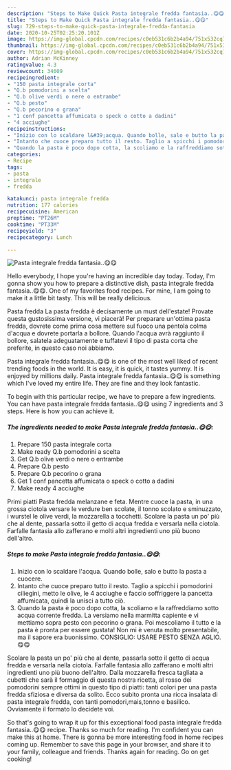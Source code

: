 ```yaml
---
description: "Steps to Make Quick Pasta integrale fredda fantasia..😋😋"
title: "Steps to Make Quick Pasta integrale fredda fantasia..😋😋"
slug: 729-steps-to-make-quick-pasta-integrale-fredda-fantasia
date: 2020-10-25T02:25:20.101Z
image: https://img-global.cpcdn.com/recipes/c0eb531c6b2b4a94/751x532cq70/pasta-integrale-fredda-fantasia😋😋-recipe-main-photo.jpg
thumbnail: https://img-global.cpcdn.com/recipes/c0eb531c6b2b4a94/751x532cq70/pasta-integrale-fredda-fantasia😋😋-recipe-main-photo.jpg
cover: https://img-global.cpcdn.com/recipes/c0eb531c6b2b4a94/751x532cq70/pasta-integrale-fredda-fantasia😋😋-recipe-main-photo.jpg
author: Adrian McKinney
ratingvalue: 4.3
reviewcount: 34609
recipeingredient:
- "150 pasta integrale corta"
- "Q.b pomodorini a scelta"
- "Q.b olive verdi o nere o entrambe"
- "Q.b pesto"
- "Q.b pecorino o grana"
- "1 conf pancetta affumicata o speck o cotto a dadini"
- "4 acciughe"
recipeinstructions:
- "Inizio con lo scaldare l&#39;acqua. Quando bolle, salo e butto la pasta a cuocere."
- "Intanto che cuoce preparo tutto il resto. Taglio a spicchi i pomodorini ciliegini, metto le olive, le 4 acciughe e faccio soffriggere la pancetta affumicata, quindi la unisci a tutto ciò."
- "Quando la pasta è poco dopo cotta, la scoliamo e la raffreddiamo sotto acqua corrente fredda. La versiamo nella marmitta capiente e vi mettiamo sopra pesto con pecorino o grana. Poi mescoliamo il tutto e la pasta è pronta per essere gustata! Non mi è venuta molto presentabile, ma il sapore era buonissimo. CONSIGLIO: USARE PESTO SENZA AGLIO. 😋😋"
categories:
- Recipe
tags:
- pasta
- integrale
- fredda

katakunci: pasta integrale fredda 
nutrition: 177 calories
recipecuisine: American
preptime: "PT26M"
cooktime: "PT33M"
recipeyield: "3"
recipecategory: Lunch

---
```



![Pasta integrale fredda fantasia..😋😋](https://img-global.cpcdn.com/recipes/c0eb531c6b2b4a94/751x532cq70/pasta-integrale-fredda-fantasia😋😋-recipe-main-photo.jpg)

Hello everybody, I hope you're having an incredible day today. Today, I'm gonna show you how to prepare a distinctive dish, pasta integrale fredda fantasia..😋😋. One of my favorites food recipes. For mine, I am going to make it a little bit tasty. This will be really delicious.

Pasta fredda La pasta fredda è decisamente un must dell&#39;estate! Provate questa gustosissima versione, vi piacerà! Per preparare un&#39;ottima pasta fredda, dovrete come prima cosa mettere sul fuoco una pentola colma d&#39;acqua e dovrete portarla a bollore. Quando l&#39;acqua avrà raggiunto il bollore, salatela adeguatamente e tuffatevi il tipo di pasta corta che preferite, in questo caso noi abbiamo.

Pasta integrale fredda fantasia..😋😋 is one of the most well liked of recent trending foods in the world. It is easy, it is quick, it tastes yummy. It is enjoyed by millions daily. Pasta integrale fredda fantasia..😋😋 is something which I've loved my entire life. They are fine and they look fantastic.


To begin with this particular recipe, we have to prepare a few ingredients. You can have pasta integrale fredda fantasia..😋😋 using 7 ingredients and 3 steps. Here is how you can achieve it.

<!--inarticleads1-->

##### The ingredients needed to make Pasta integrale fredda fantasia..😋😋:

1. Prepare 150 pasta integrale corta
1. Make ready Q.b pomodorini a scelta
1. Get Q.b olive verdi o nere o entrambe
1. Prepare Q.b pesto
1. Prepare Q.b pecorino o grana
1. Get 1 conf pancetta affumicata o speck o cotto a dadini
1. Make ready 4 acciughe


Primi piatti Pasta fredda melanzane e feta. Mentre cuoce la pasta, in una grossa ciotola versare le verdure ben scolate, il tonno scolato e sminuzzato, i wurstel le olive verdi, la mozzarella a tocchetti. Scolare la pasta un po&#39; più che al dente, passarla sotto il getto di acqua fredda e versarla nella ciotola. Farfalle fantasia allo zafferano e molti altri ingredienti uno più buono dell&#39;altro. 

<!--inarticleads2-->

##### Steps to make Pasta integrale fredda fantasia..😋😋:

1. Inizio con lo scaldare l&#39;acqua. Quando bolle, salo e butto la pasta a cuocere.
1. Intanto che cuoce preparo tutto il resto. Taglio a spicchi i pomodorini ciliegini, metto le olive, le 4 acciughe e faccio soffriggere la pancetta affumicata, quindi la unisci a tutto ciò.
1. Quando la pasta è poco dopo cotta, la scoliamo e la raffreddiamo sotto acqua corrente fredda. La versiamo nella marmitta capiente e vi mettiamo sopra pesto con pecorino o grana. Poi mescoliamo il tutto e la pasta è pronta per essere gustata! Non mi è venuta molto presentabile, ma il sapore era buonissimo. CONSIGLIO: USARE PESTO SENZA AGLIO. 😋😋


Scolare la pasta un po&#39; più che al dente, passarla sotto il getto di acqua fredda e versarla nella ciotola. Farfalle fantasia allo zafferano e molti altri ingredienti uno più buono dell&#39;altro. Dalla mozzarella fresca tagliata a cubetti che sarà il formaggio di questa nostra ricetta, al rosso dei pomodorini sempre ottimi in questo tipo di piatti: tanti colori per una pasta fredda sfiziosa e diversa da solito. Ecco subito pronta una ricca insalata di pasta integrale fredda, con tanti pomodori,mais,tonno e basilico. Ovviamente il formato lo decidete voi. 

So that's going to wrap it up for this exceptional food pasta integrale fredda fantasia..😋😋 recipe. Thanks so much for reading. I'm confident you can make this at home. There is gonna be more interesting food in home recipes coming up. Remember to save this page in your browser, and share it to your family, colleague and friends. Thanks again for reading. Go on get cooking!
